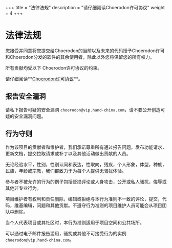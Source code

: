 +++
title = "法律法规"
description = "请仔细阅读Choerodon许可协议"
weight = 4
+++

# 法律法规

您接受并同意将您提交给Choerodon的当前以及未来的代码授予Choerodon许可和Choerodon分发的软件的其余使用者，除此以外您将保留您的所有权力。

所有贡献均受以下 Choerodon许可协议的约束。

请仔细阅读**[Choerodon许可协议](https://github.com/choerodon/choerodon/blob/master/LICENSE)**。

## 报告安全漏洞

请私下报告可疑的安全漏洞 `choerodon@vip.hand-china.com`，请不要公开创造可疑的安全漏洞问题。

## 行为守则

作为该项目的贡献者和维护者，我们承诺尊重所有通过报告问题，发布功能请求，更新文档，提交拉取请求或补丁以及其他活动做出贡献的人员。

无论经验水平，性别，性别认同和表达，性取向，残疾，个人形象，体型，种族，民族，年龄或宗教，我们都致力于为每个人提供无骚扰体验。

参与者不被允许的行为的例子包括贬损评论或人身攻击，公开或私人骚扰，侮辱或其他非专业行为。

项目维护者有权利和责任删除，编辑或拒绝与本行为准则不一致的评论，提交，代码，维基编辑，问题和其他贡献。不遵守行为准则的项目维护人员可能会从项目团队中删除。

当个人代表项目或其社区时，本行为准则适用于项目空间和公共场所。

可以通过电子邮件报告滥用，骚扰或其他不可接受行为的实例 `choerodon@vip.hand-china.com`。